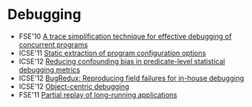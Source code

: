 # Debugging

* FSE'10 [A trace simplification technique for effective debugging of concurrent programs](https://scholar.google.com/scholar?q=A+trace+simplification+technique+for+effective+debugging+of+concurrent+programs)
* ICSE'11 [Static extraction of program configuration options](https://scholar.google.com/scholar?q=Static+extraction+of+program+configuration+options)
* ICSE'12 [Reducing confounding bias in predicate-level statistical debugging metrics](https://scholar.google.com/scholar?q=Reducing+confounding+bias+in+predicate-level+statistical+debugging+metrics)
* ICSE'12 [BugRedux: Reproducing field failures for in-house debugging](https://scholar.google.com/scholar?q=BugRedux%3A+Reproducing+field+failures+for+in-house+debugging)
* ICSE'12 [Object-centric debugging](https://scholar.google.com/scholar?q=Object-centric+debugging)
* FSE'11 [Partial replay of long-running applications](https://scholar.google.com/scholar?q=Partial+replay+of+long-running+applications)
